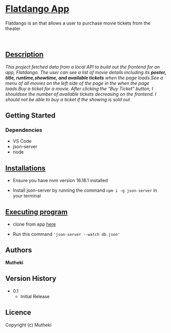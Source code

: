 # <u>Flatdango App</u>
Flatdango is an that allows a user to purchase movie tickets from the
theater.

<br>

## <b><u>Description</u></b>

<i>This project fetched data from a local API to  build out the frontend for an app, Flatdango. The user can see a list of movie details  including its **poster, title, runtime,showtime, and available tickets** when the page loads.See a menu of all movies on the left side of the page in the when the page loads.Buy a ticket for a movie. After clicking the "Buy Ticket" button, I shouldsee the number of available tickets decreasing on the frontend. I should not
   be able to buy a ticket if the showing is sold out  </i>

## Getting Started

### Dependencies
* VS Code
* json-server
* node


## <u><b>Installations</b></u>
* Ensure you have nvm version 16.18.1 installed

* Install json-server by running the command `npm i -g json-server` in your terminal

## <b><u>Executing program</u></b>

* clone from app [here](git@github.com:m-njora/wk2-challenge.git)

* Run this command
`'json-server --watch db.json'` 

## Authors
<b>Mutheki</b>

## Version History

* 0.1
    * Initial Release


## <b>Licence</b>

Copyright (c) Mutheki